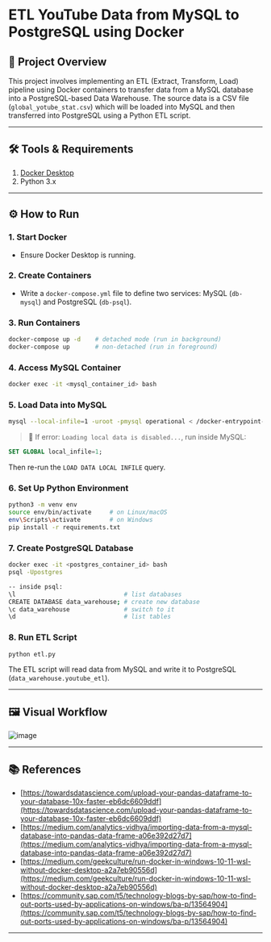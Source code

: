 # ETL YouTube Data from MySQL to PostgreSQL using Docker

## 📌 Project Overview

This project involves implementing an ETL (Extract, Transform, Load) pipeline using Docker containers to transfer data from a MySQL database into a PostgreSQL-based Data Warehouse. The source data is a CSV file (`global_yotube_stat.csv`) which will be loaded into MySQL and then transferred into PostgreSQL using a Python ETL script.

---

## 🛠️ Tools & Requirements

1. [Docker Desktop](https://docs.docker.com/desktop/install/windows-install/)
2. Python 3.x

---

## ⚙️ How to Run

### 1. Start Docker

* Ensure Docker Desktop is running.

### 2. Create Containers

* Write a `docker-compose.yml` file to define two services: MySQL (`db-mysql`) and PostgreSQL (`db-psql`).

### 3. Run Containers

```bash
docker-compose up -d    # detached mode (run in background)
docker-compose up       # non-detached (run in foreground)
```

### 4. Access MySQL Container

```bash
docker exec -it <mysql_container_id> bash
```

### 5. Load Data into MySQL

```bash
mysql --local-infile=1 -uroot -pmysql operational < /docker-entrypoint-initdb.d/init.sql
```

> 🛑 If error: `Loading local data is disabled...`, run inside MySQL:

```sql
SET GLOBAL local_infile=1;
```

Then re-run the `LOAD DATA LOCAL INFILE` query.

### 6. Set Up Python Environment

```bash
python3 -m venv env
source env/bin/activate     # on Linux/macOS
env\Scripts\activate        # on Windows
pip install -r requirements.txt
```

### 7. Create PostgreSQL Database

```bash
docker exec -it <postgres_container_id> bash
psql -Upostgres

-- inside psql:
\l                              # list databases
CREATE DATABASE data_warehouse; # create new database
\c data_warehouse               # switch to it
\d                              # list tables
```

### 8. Run ETL Script

```bash
python etl.py
```

The ETL script will read data from MySQL and write it to PostgreSQL (`data_warehouse.youtube_etl`).

---

## 🖼️ Visual Workflow

![image](https://github.com/user-attachments/assets/183c9440-fb78-43bc-a40f-b5a7e167452a)

---

## 📚 References

* [https://towardsdatascience.com/upload-your-pandas-dataframe-to-your-database-10x-faster-eb6dc6609ddf](https://towardsdatascience.com/upload-your-pandas-dataframe-to-your-database-10x-faster-eb6dc6609ddf)
* [https://medium.com/analytics-vidhya/importing-data-from-a-mysql-database-into-pandas-data-frame-a06e392d27d7](https://medium.com/analytics-vidhya/importing-data-from-a-mysql-database-into-pandas-data-frame-a06e392d27d7)
* [https://medium.com/geekculture/run-docker-in-windows-10-11-wsl-without-docker-desktop-a2a7eb90556d](https://medium.com/geekculture/run-docker-in-windows-10-11-wsl-without-docker-desktop-a2a7eb90556d)
* [https://community.sap.com/t5/technology-blogs-by-sap/how-to-find-out-ports-used-by-applications-on-windows/ba-p/13564904](https://community.sap.com/t5/technology-blogs-by-sap/how-to-find-out-ports-used-by-applications-on-windows/ba-p/13564904)

---



